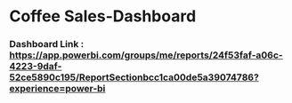 

# Coffee Sales-Dashboard

### Dashboard Link : https://app.powerbi.com/groups/me/reports/24f53faf-a06c-4223-9daf-52ce5890c195/ReportSectionbcc1ca00de5a39074786?experience=power-bi



